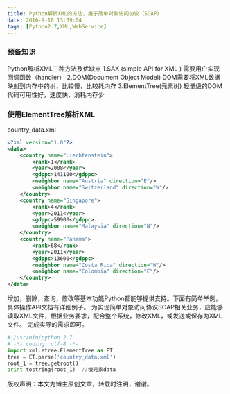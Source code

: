 ```yaml
---
title: Python解析XML的方法，用于简单对象访问协议（SOAP）
date: 2016-9-16 13:09:04
tags: [Python2.7,XML,WebService]
---
```


### 预备知识
Python解析XML三种方法及优缺点
1.SAX (simple API for XML )     需要用户实现回调函数（handler）
2.DOM(Document Object Model)    DOM需要将XML数据映射到内存中的树，比较慢，比较耗内存
3.ElementTree(元素树)            轻量级的DOM 代码可用性好，速度快，消耗内存少

<!-- more -->
### 使用ElementTree解析XML
country_data.xml
```XML
<?xml version="1.0"?>
<data>
    <country name="Liechtenstein">
        <rank>1</rank>
        <year>2008</year>
        <gdppc>141100</gdppc>
        <neighbor name="Austria" direction="E"/>
        <neighbor name="Switzerland" direction="W"/>
    </country>
    <country name="Singapore">
        <rank>4</rank>
        <year>2011</year>
        <gdppc>59900</gdppc>
        <neighbor name="Malaysia" direction="N"/>
    </country>
    <country name="Panama">
        <rank>68</rank>
        <year>2011</year>
        <gdppc>13600</gdppc>
        <neighbor name="Costa Rica" direction="W"/>
        <neighbor name="Colombia" direction="E"/>
    </country>
</data>
```
增加，删除，查询，修改等基本功能Python都能够提供支持。下面有简单举例，具体操作API文档有详细例子。
为实现简单对象访问协议SOAP相关业务，应能够读取XML文件，根据业务要求，配合整个系统，修改XML，或发送或保存为XML文件。
完成实际的需求即可。
```Python
#!/usr/bin/python 2.7
# -*- coding: utf-8 -*-
import xml.etree.ElementTree as ET
tree = ET.parse('country_data.xml')
root_1 = tree.getroot()
print tostring(root_1)  //根元素data
```
版权声明：本文为博主原创文章，转载时注明，谢谢。